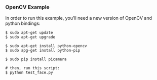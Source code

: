 ### OpenCV Example

In order to run this example, you'll need a new version of OpenCV and python bindings:

```
$ sudo apt-get update
$ sudo apt-get upgrade

$ sudo apt-get install python-opencv
$ sudo apg-get install python-pip

$ sudo pip install picamera

# then, run this script:
$ python test_face.py
```
